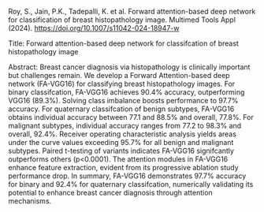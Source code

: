 

Roy, S., Jain, P.K., Tadepalli, K. et al. Forward attention-based deep network for classification of breast histopathology image. Multimed Tools Appl (2024). https://doi.org/10.1007/s11042-024-18947-w

Title:  Forward attention-based deep network for classifcation of breast histopathology image 

Abstract: Breast cancer diagnosis via histopathology is clinically important but challenges remain. We develop a Forward Attention-based deep network (FA-VGG16) for classifying breast histopathology images. For binary classifcation, FA-VGG16 achieves 90.4% accuracy, outperforming VGG16 (89.3%). Solving class imbalance boosts performance to 97.7% accuracy. For quaternary classifcation of benign subtypes, FA-VGG16 obtains individual accuracy between 77.1 and 88.5% and overall, 77.8%. For malignant subtypes, individual accuracy ranges from 77.2 to 98.3% and overall, 92.4%. Receiver operating characteristic analysis yields areas under the curve values exceeding 95.7% for all benign and malignant subtypes. Paired t-testing of variants indicates FA-VGG16 signifcantly outperforms others (p<0.0001). The attention modules in FA-VGG16 enhance feature extraction, evident from its progressive ablation study performance drop. In summary, FA-VGG16 demonstrates 97.7% accuracy for binary and 92.4% for quaternary classifcation, numerically validating its potential to enhance breast cancer diagnosis through attention mechanisms.
